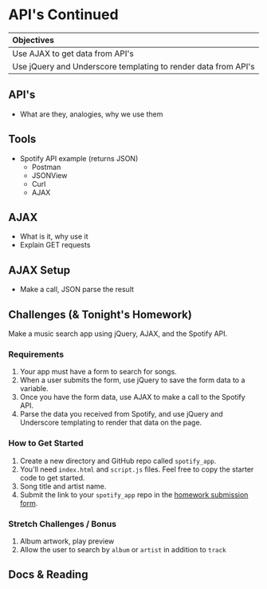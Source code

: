 # API's Continued
| Objectives |
| :--- |
| Use AJAX to get data from API's |
| Use jQuery and Underscore templating to render data from API's |

## API's

* What are they, analogies, why we use them

## Tools

* Spotify API example (returns JSON)
  * Postman
  * JSONView
  * Curl
  * AJAX

## AJAX

* What is it, why use it
* Explain GET requests

## AJAX Setup

* Make a call, JSON parse the result

## Challenges (& Tonight's Homework)

Make a music search app using jQuery, AJAX, and the Spotify API.

### Requirements

1. Your app must have a form to search for songs.
2. When a user submits the form, use jQuery to save the form data to a variable.
3. Once you have the form data, use AJAX to make a call to the Spotify API.
4. Parse the data you received from Spotify, and use jQuery and Underscore templating to render that data on the page.

### How to Get Started

1. Create a new directory and GitHub repo called `spotify_app`.
2. You'll need `index.html` and `script.js` files. Feel free to copy the starter code to get started.
3. Song title and artist name.
4. Submit the link to your `spotify_app` repo in the <a href="https://docs.google.com/a/generalassemb.ly/forms/d/14rNXnDaq5X5Rvda-1BRZCl9YmkOoZzf7oxGBEZG_YJE/viewform" target="_blank">homework submission form</a>.

### Stretch Challenges / Bonus

1. Album artwork, play preview
2. Allow the user to search by `album` or `artist` in addition to `track`

## Docs & Reading

